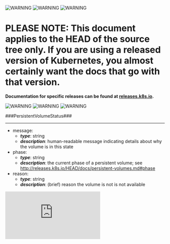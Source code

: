 <!-- BEGIN MUNGE: UNVERSIONED_WARNING -->

<!-- BEGIN STRIP_FOR_RELEASE -->

![WARNING](http://kubernetes.io/img/warning.png)
![WARNING](http://kubernetes.io/img/warning.png)
![WARNING](http://kubernetes.io/img/warning.png)

<h1>PLEASE NOTE: This document applies to the HEAD of the source
tree only. If you are using a released version of Kubernetes, you almost
certainly want the docs that go with that version.</h1>

<strong>Documentation for specific releases can be found at
[releases.k8s.io](http://releases.k8s.io).</strong>

![WARNING](http://kubernetes.io/img/warning.png)
![WARNING](http://kubernetes.io/img/warning.png)
![WARNING](http://kubernetes.io/img/warning.png)

<!-- END STRIP_FOR_RELEASE -->

<!-- END MUNGE: UNVERSIONED_WARNING -->
###PersistentVolumeStatus###

---
* message: 
  * **_type_**: string
  * **_description_**: human-readable message indicating details about why the volume is in this state
* phase: 
  * **_type_**: string
  * **_description_**: the current phase of a persistent volume; see http://releases.k8s.io/HEAD/docs/persistent-volumes.md#phase
* reason: 
  * **_type_**: string
  * **_description_**: (brief) reason the volume is not is not available


<!-- BEGIN MUNGE: GENERATED_ANALYTICS -->
[![Analytics](https://kubernetes-site.appspot.com/UA-36037335-10/GitHub/docs/api-types/v1/PersistentVolumeStatus.md?pixel)]()
<!-- END MUNGE: GENERATED_ANALYTICS -->
